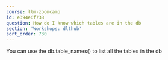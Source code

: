```yaml
---
course: llm-zoomcamp
id: e394e6f738
question: How do I know which tables are in the db
section: 'Workshops: dlthub'
sort_order: 730
---
```


You can use the db.table_names() to list all the tables in the db

